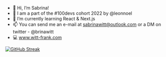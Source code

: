 - 👋 Hi, I’m Sabrina!
- 👀 I am a part of the #100devs cohort 2022 by @leonnoel
- 🌱 I’m currently learning React & Next.js 
- 📫 You can send me an e-mail at sabrinawitt@outlook.com or a DM on twitter - @brinawitt
- 💻 www.witt-frank.com

[![GitHub Streak](https://streak-stats.demolab.com?user=sabrinawitt&theme=nightowl&date_format=j%20M%5B%20Y%5D)](https://git.io/streak-stats)





<!---
sabrinawitt/sabrinawitt is a ✨ special ✨ repository because its `README.md` (this file) appears on your GitHub profile.
You can click the Preview link to take a look at your changes.
--->
